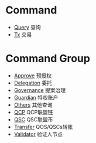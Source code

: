 # Command
- [Query](query.md) 查询
- [Tx](tx.md) 交易

# Command Group

- [Approve](approve/README.md) 预授权
- [Delegation](delegation/README.md) 委托
- [Governance](governance/README.md) 提案治理
- [Guardian](guardian/README.md) 特权账户
- [Others](others/README.md) 其他查询
- [QCP](qcp/README.md) QCP联盟链
- [QSC](qsc/README.md) QSC联盟币
- [Transfer](transfer/README.md) QOS/QSCs转账
- [Validator](validator/README.md) 验证人节点
